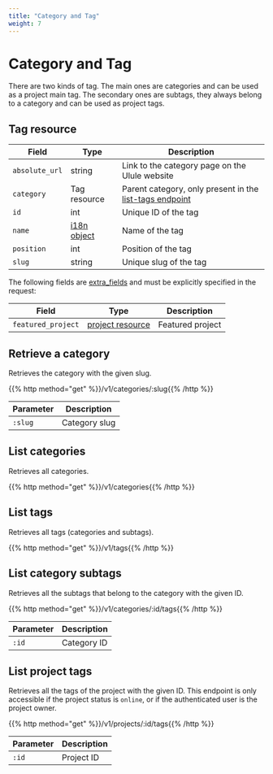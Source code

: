 ```yaml
---
title: "Category and Tag"
weight: 7
---
```


# Category and Tag

There are two kinds of tag. The main ones are categories and can be used as a project main tag. The secondary ones are subtags, they always belong to a category and can be used as project tags.

## Tag resource

| Field          | Type                 | Description                                                           |
| -------------- | -------------------- | --------------------------------------------------------------------- |
| `absolute_url` | string               | Link to the category page on the Ulule website                        |
| `category`     | Tag resource         | Parent category, only present in the [list-tags endpoint](#list-tags) |
| `id`           | int                  | Unique ID of the tag                                                  |
| `name`         | [i18n object](#i18n) | Name of the tag                                                       |
| `position`     | int                  | Position of the tag                                                   |
| `slug`         | string               | Unique slug of the tag                                                |

The following fields are [extra_fields](#extra-fields) and must be explicitly specified in the request:

| Field              | Type                                  | Description      |
| ------------------ | ------------------------------------- | ---------------- |
| `featured_project` | [project resource](#project-resource) | Featured project |

## Retrieve a category

Retrieves the category with the given slug.

{{% http method="get" %}}/v1/categories/:slug{{% /http %}}

| Parameter | Description   |
| --------- | ------------- |
| `:slug`   | Category slug |

## List categories

Retrieves all categories.

{{% http method="get" %}}/v1/categories{{% /http %}}

## List tags

Retrieves all tags (categories and subtags).

{{% http method="get" %}}/v1/tags{{% /http %}}

## List category subtags

Retrieves all the subtags that belong to the category with the given ID.

{{% http method="get" %}}/v1/categories/:id/tags{{% /http %}}

| Parameter | Description |
| --------- | ----------- |
| `:id`     | Category ID  |

## List project tags

Retrieves all the tags of the project with the given ID. This endpoint is only accessible if the project status is `online`, or if the authenticated user is the project owner.

{{% http method="get" %}}/v1/projects/:id/tags{{% /http %}}

| Parameter | Description |
| --------- | ----------- |
| `:id`     | Project ID  |
